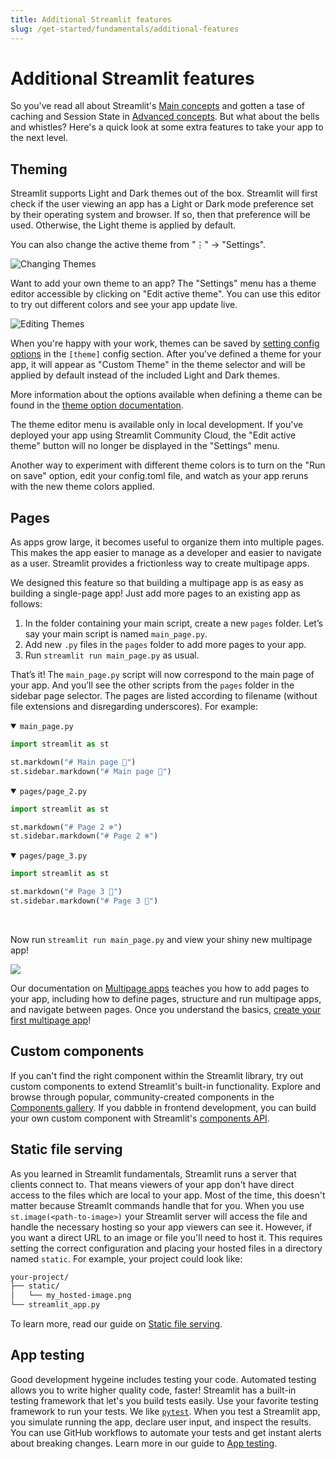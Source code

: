 ```yaml
---
title: Additional Streamlit features
slug: /get-started/fundamentals/additional-features
---
```


# Additional Streamlit features

So you've read all about Streamlit's [Main concepts](/get-started/fundamentals/main-concepts) and gotten a tase of caching and Session State in [Advanced concepts](/get-started/fundamentals/advanced-concepts). But what about the bells and whistles? Here's a quick look at some extra features to take your app to the next level.

## Theming

Streamlit supports Light and Dark themes out of the box. Streamlit will first
check if the user viewing an app has a Light or Dark mode preference set by
their operating system and browser. If so, then that preference will be used.
Otherwise, the Light theme is applied by default.

You can also change the active theme from "⋮" → "Settings".

![Changing Themes](/images/change_theme.gif)

Want to add your own theme to an app? The "Settings" menu has a theme editor
accessible by clicking on "Edit active theme". You can use this editor to try
out different colors and see your app update live.

![Editing Themes](/images/edit_theme.gif)

When you're happy with your work, themes can be saved by
[setting config options](/library/advanced-features/configuration#set-configuration-options)
in the `[theme]` config section. After you've defined a theme for your app, it
will appear as "Custom Theme" in the theme selector and will be applied by
default instead of the included Light and Dark themes.

More information about the options available when defining a theme can be found
in the [theme option documentation](/library/advanced-features/theming).

<Note>

The theme editor menu is available only in local development. If you've deployed your app using
Streamlit Community Cloud, the "Edit active theme" button will no longer be displayed in the "Settings"
menu.

</Note>

<Tip>

Another way to experiment with different theme colors is to turn on the "Run on save" option, edit
your config.toml file, and watch as your app reruns with the new theme colors applied.

</Tip>

## Pages

As apps grow large, it becomes useful to organize them into multiple pages. This makes the app easier to manage as a developer and easier to navigate as a user. Streamlit provides a frictionless way to create multipage apps.

We designed this feature so that building a multipage app is as easy as building a single-page app! Just add more pages to an existing app as follows:

1. In the folder containing your main script, create a new `pages` folder. Let’s say your main script is named `main_page.py`.
2. Add new `.py` files in the `pages` folder to add more pages to your app.
3. Run `streamlit run main_page.py` as usual.

That’s it! The `main_page.py` script will now correspond to the main page of your app. And you’ll see the other scripts from the `pages` folder in the sidebar page selector. The pages are listed according to filename (without file extensions and disregarding underscores). For example:

<details open>
<summary><code>main_page.py</code></summary>

```python
import streamlit as st

st.markdown("# Main page 🎈")
st.sidebar.markdown("# Main page 🎈")
```

</details>

<details open>
<summary><code>pages/page_2.py</code></summary>

```python
import streamlit as st

st.markdown("# Page 2 ❄️")
st.sidebar.markdown("# Page 2 ❄️")
```

</details>

<details open>
<summary><code>pages/page_3.py</code></summary>

```python
import streamlit as st

st.markdown("# Page 3 🎉")
st.sidebar.markdown("# Page 3 🎉")
```

</details>
<br />

Now run `streamlit run main_page.py` and view your shiny new multipage app!

<Image src="/images/mpa-main-concepts.gif" />

Our documentation on [Multipage apps](/library/advanced-features/multipage-apps) teaches you how to add pages to your app, including how to define pages, structure and run multipage apps, and navigate between pages. Once you understand the basics, [create your first multipage app](/get-started/tutorials/create-a-multipage-app)!

## Custom components

If you can't find the right component within the Streamlit library, try out custom components to extend Streamlit's built-in functionality. Explore and browse through popular, community-created components in the [Components gallery](https://streamlit.io/components). If you dabble in frontend development, you can build your own custom component with Streamlit's [components API](/library/components/components-api).

## Static file serving

As you learned in Streamlit fundamentals, Streamlit runs a server that clients connect to. That means viewers of your app don't have direct access to the files which are local to your app. Most of the time, this doesn't matter because Streamlt commands handle that for you. When you use `st.image(<path-to-image>)` your Streamlit server will access the file and handle the necessary hosting so your app viewers can see it. However, if you want a direct URL to an image or file you'll need to host it. This requires setting the correct configuration and placing your hosted files in a directory named `static`. For example, your project could look like:

```bash
your-project/
├── static/
│   └── my_hosted-image.png
└── streamlit_app.py
```

To learn more, read our guide on [Static file serving](/library/advanced-features/static-file-serving).

## App testing

Good development hygeine includes testing your code. Automated testing allows you to write higher quality code, faster! Streamlit has a built-in testing framework that let's you build tests easily. Use your favorite testing framework to run your tests. We like [`pytest`](https://pypi.org/project/pytest/). When you test a Streamlit app, you simulate running the app, declare user input, and inspect the results. You can use GitHub workflows to automate your tests and get instant alerts about breaking changes. Learn more in our guide to [App testing](/library/advanced-features/app-testing).
